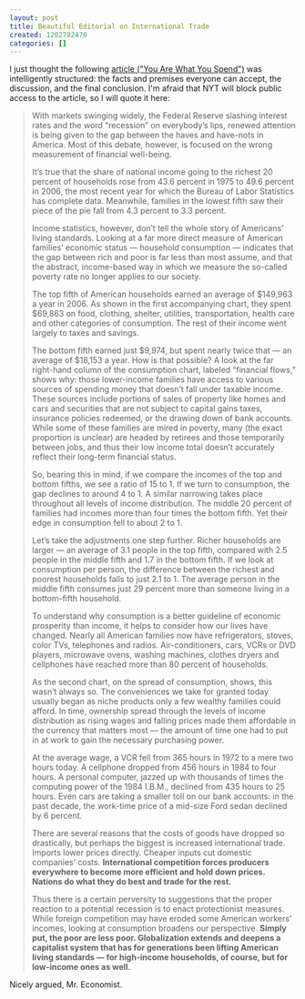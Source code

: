 ```yaml
---
layout: post
title: Beautiful Editorial on International Trade
created: 1202792470
categories: []
---
```

I just thought the following <a href="http://www.nytimes.com/2008/02/10/opinion/10cox.html" rel="external">article ("You Are What You Spend")</a> was intelligently structured: the facts and premises everyone can accept, the discussion, and the final conclusion. I'm afraid that NYT will block public access to the article, so I will quote it here:
<blockquote>With markets swinging widely, the Federal Reserve slashing interest rates and the word “recession” on everybody’s lips, renewed attention is being given to the gap between the haves and have-nots in America. Most of this debate, however, is focused on the wrong measurement of financial well-being. 

It’s true that the share of national income going to the richest 20 percent of households rose from 43.6 percent in 1975 to 49.6 percent in 2006, the most recent year for which the Bureau of Labor Statistics has complete data. Meanwhile, families in the lowest fifth saw their piece of the pie fall from 4.3 percent to 3.3 percent. 

Income statistics, however, don’t tell the whole story of Americans’ living standards. Looking at a far more direct measure of American families’ economic status — household consumption — indicates that the gap between rich and poor is far less than most assume, and that the abstract, income-based way in which we measure the so-called poverty rate no longer applies to our society.

The top fifth of American households earned an average of $149,963 a year in 2006. As shown in the first accompanying chart, they spent $69,863 on food, clothing, shelter, utilities, transportation, health care and other categories of consumption. The rest of their income went largely to taxes and savings.

The bottom fifth earned just $9,974, but spent nearly twice that — an average of $18,153 a year. How is that possible? A look at the far right-hand column of the consumption chart, labeled “financial flows,” shows why: those lower-income families have access to various sources of spending money that doesn’t fall under taxable income. These sources include portions of sales of property like homes and cars and securities that are not subject to capital gains taxes, insurance policies redeemed, or the drawing down of bank accounts. While some of these families are mired in poverty, many (the exact proportion is unclear) are headed by retirees and those temporarily between jobs, and thus their low income total doesn’t accurately reflect their long-term financial status. 

So, bearing this in mind, if we compare the incomes of the top and bottom fifths, we see a ratio of 15 to 1. If we turn to consumption, the gap declines to around 4 to 1. A similar narrowing takes place throughout all levels of income distribution. The middle 20 percent of families had incomes more than four times the bottom fifth. Yet their edge in consumption fell to about 2 to 1. 

Let’s take the adjustments one step further. Richer households are larger — an average of 3.1 people in the top fifth, compared with 2.5 people in the middle fifth and 1.7 in the bottom fifth. If we look at consumption per person, the difference between the richest and poorest households falls to just 2.1 to 1. The average person in the middle fifth consumes just 29 percent more than someone living in a bottom-fifth household.

To understand why consumption is a better guideline of economic prosperity than income, it helps to consider how our lives have changed. Nearly all American families now have refrigerators, stoves, color TVs, telephones and radios. Air-conditioners, cars, VCRs or DVD players, microwave ovens, washing machines, clothes dryers and cellphones have reached more than 80 percent of households. 

As the second chart, on the spread of consumption, shows, this wasn’t always so. The conveniences we take for granted today usually began as niche products only a few wealthy families could afford. In time, ownership spread through the levels of income distribution as rising wages and falling prices made them affordable in the currency that matters most — the amount of time one had to put in at work to gain the necessary purchasing power. 

At the average wage, a VCR fell from 365 hours in 1972 to a mere two hours today. A cellphone dropped from 456 hours in 1984 to four hours. A personal computer, jazzed up with thousands of times the computing power of the 1984 I.B.M., declined from 435 hours to 25 hours. Even cars are taking a smaller toll on our bank accounts: in the past decade, the work-time price of a mid-size Ford sedan declined by 6 percent. 

There are several reasons that the costs of goods have dropped so drastically, but perhaps the biggest is increased international trade. Imports lower prices directly. Cheaper inputs cut domestic companies’ costs. <strong>International competition forces producers everywhere to become more efficient and hold down prices. Nations do what they do best and trade for the rest.</strong>

Thus there is a certain perversity to suggestions that the proper reaction to a potential recession is to enact protectionist measures. While foreign competition may have eroded some American workers’ incomes, looking at consumption broadens our perspective. <strong>Simply put, the poor are less poor. Globalization extends and deepens a capitalist system that has for generations been lifting American living standards — for high-income households, of course, but for low-income ones as well.</strong></blockquote>
Nicely argued, Mr. Economist.
